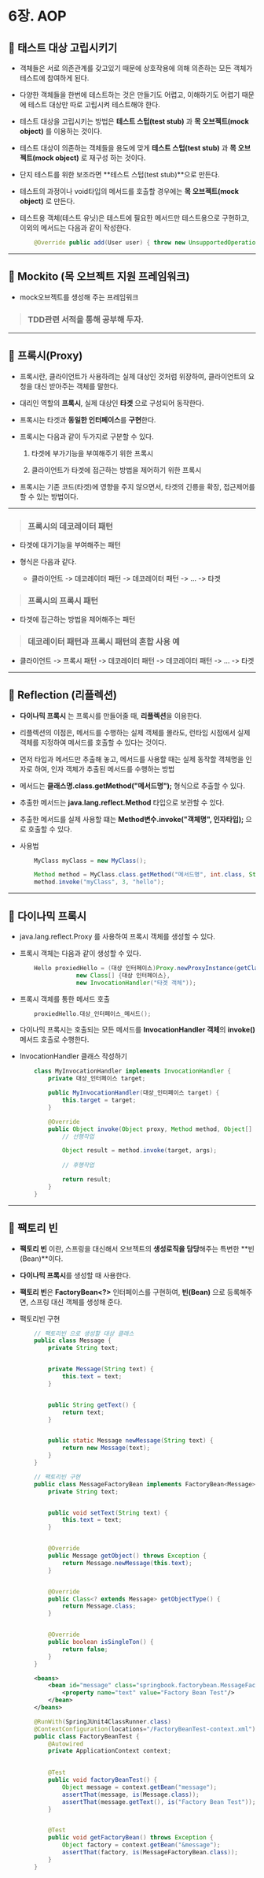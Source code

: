 # 6장. AOP




## 🐫 태스트 대상 고립시키기

* 객체들은 서로 의존관계를 갖고있기 때문에 상호작용에 의해 의존하는 모든 객체가 테스트에 참여하게 된다.

* 다양한 객체들을 한번에 테스트하는 것은 만들기도 어렵고, 이해하기도 어렵기 때문에 테스트 대상만 따로 고립시켜 테스트해야 한다.

* 테스트 대상을 고립시키는 방법은 **테스트 스텁(test stub)** 과 **목 오브젝트(mock object)** 를 이용하는 것이다.

* 테스트 대상이 의존하는 객체들을 용도에 맞게 **테스트 스텁(test stub)** 과 **목 오브젝트(mock object)** 로 재구성 하는 것이다.

* 단지 테스트를 위한 보조라면 **테스트 스텁(test stub)**으로 만든다.

* 테스트의 과정이나 void타입의 메서드를 호출할 경우에는 **목 오브젝트(mock object)** 로 만든다.

* 테스트용 객체(테스트 유닛)은 테스트에 필요한 메서드만 테스트용으로 구현하고, 이외의 메서드는 다음과 같이 작성한다.

    ```java
        @Override public add(User user) { throw new UnsupportedOperationException(); }
    ```


---


## 🐫 Mockito (목 오브젝트 지원 프레임워크)

* mock오브젝트를 생성해 주는 프레임워크

> ### TDD관련 서적을 통해 공부해 두자.


---


## 🐫 프록시(Proxy)

* 프록시란, 클라이언트가 사용하려는 실제 대상인 것처럼 위장하여, 클라이언트의 요청을 대신 받아주는 객체를 말한다.

* 대리인 역할의 **프록시**, 실제 대상인 **타겟** 으로 구성되어 동작한다.

* 프록시는 타겟과 **동일한 인터페이스**를 **구현**한다.

* 프록시는 다음과 같이 두가지로 구분할 수 있다.

    1. 타겟에 부가기능을 부여해주기 위한 프록시

    1. 클라이언트가 타겟에 접근하는 방법을 제어하기 위한 프록시

* 프록시는 기존 코드(타겟)에 영향을 주지 않으면서, 타겟의 긴릉을 확장, 접근제어를 할 수 있는 방법이다.

---


> ### 프록시의 데코레이터 패턴

* 타겟에 대가기능을 부여해주는 패턴

* 형식은 다음과 같다.

    * 클라이언트 -> 데코레이터 패턴 -> 데코레이터 패턴 -> ... -> 타겟


> ### 프록시의 프록시 패턴

* 타겟에 접근하는 방법을 제어해주는 패턴


> ### 데코레이터 패턴과 프록시 패턴의 혼합 사용 예

* 클라이언트 -> 프록시 패턴 -> 데코레이터 패턴 -> 데코레이터 패턴 -> ... -> 타겟


---


## 🐫 Reflection (리플렉션)

* **다이나믹 프록시** 는 프록시를 만들어줄 때, **리플렉션**을 이용한다.

* 리플렉션의 이점은, 메서드를 수행하는 실제 객체를 몰라도, 런타임 시점에서 실제 객체를 지정하여 메서드를 호출할 수 있다는 것이다.

* 먼저 타입과 메서드만 추출해 놓고, 메서드를 사용할 때는 실제 동작할 객체명을 인자로 하여, 인자 객체가 추출된 메서드를 수행하는 방법

* 메서드는 **클래스명.class.getMethod("메서드명");** 형식으로 추출할 수 있다.

* 추출한 메서드는 **java.lang.reflect.Method** 타입으로 보관할 수 있다.

* 추출한 메서드를 실제 사용할 떄는 **Method변수.invoke("객체명", 인자타입);** 으로 호출할 수 있다.

* 사용법

    ```java
        MyClass myClass = new MyClass();

        Method method = MyClass.class.getMethod("메서드명", int.class, String.class);
        method.invoke("myClass", 3, "hello");
    ```


---


## 🐫 다이나믹 프록시

* java.lang.reflect.Proxy 를 사용하여 프록시 객체를 생성할 수 있다.

* 프록시 객체는 다음과 같이 생성할 수 있다.

    ```java
        Hello proxiedHello = (대상 인터페이스)Proxy.newProxyInstance(getClass().getClassLoader(),
                    new Class[] {대상 인터페이스},
                    new InvocationHandler("타겟 객체"));
    ```

* 프록시 객체를 통한 메서드 호출

    ```java
        proxiedHello.대상_인터페이스_메서드();
    ```

* 다이나믹 프록시는 호출되는 모든 메서드를 **InvocationHandler 객체**의 **invoke()** 메서드 호출로 수행한다.

* InvocationHandler 클래스 작성하기

    ```java
        class MyInvocationHandler implements InvocationHandler {
            private 대상_인터페이스 target;

            public MyInvocationHandler(대상_인터페이스 target) {
                this.target = target;
            }

            @Override
            public Object invoke(Object proxy, Method method, Object[] args) throws Throwable {
                // 선행작업

                Object result = method.invoke(target, args);
                
                // 후행작업

                return result;
            }
        }
    ```


---


## 🐫 팩토리 빈

* **팩토리 빈** 이란, 스프링을 대신해서 오브젝트의 **생성로직을 담당**해주는 특변한 **빈(Bean)**이다.

* **다이나믹 프록시**를 생성할 때 사용한다.

* **팩토리 빈**은 **FactoryBean<?>** 인터페이스를 구현하여, **빈(Bean)** 으로 등록해주면, 스프링 대신 객체를 생성해 준다.

* 팩토리빈 구현

    ```java
        // 팩토리빈 으로 생성할 대상 클래스
        public class Message {
            private String text;


            private Message(String text) {
                this.text = text;
            }


            public String getText() {
                return text;
            }


            public static Message newMessage(String text) {
                return new Message(text);
            }
        }
    ```

    ```java
        // 팩토리빈 구현
        public class MessageFactoryBean implements FactoryBean<Message> {
            private String text;


            public void setText(String text) {
                this.text = text;
            }


            @Override
            public Message getObject() throws Exception {
                return Message.newMessage(this.text);
            }


            @Override
            public Class<? extends Message> getObjectType() {
                return Message.class;
            }


            @Override
            public boolean isSingleTon() {
                return false;
            }
        }
    ```

    ```xml
        <beans>
            <bean id="message" class="springbook.factorybean.MessageFactoryBean">
                <property name="text" value="Factory Bean Test"/>
            </bean>
        </beans>
    ```

    ```java
        @RunWith(SpringJUnit4ClassRunner.class)
        @ContextConfiguration(locations="/FactoryBeanTest-context.xml")
        public class FactoryBeanTest {
            @Autowired
            private ApplicationContext context;

            
            @Test 
            public void factoryBeanTest() {
                Object message = context.getBean("message");
                assertThat(message, is(Message.class));
                assertThat(message.getText(), is("Factory Bean Test"));    
            }


            @Test
            public void getFactoryBean() throws Exception {
                Object factory = context.getBean("&message");
                assertThat(factory, is(MessageFactoryBean.class));
            }
        }
    ```